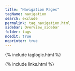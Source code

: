 ```yaml
---
title: "Navigation Pages"
tagName: navigation
search: exclude
permalink: tag_navigation.html
sidebar: Overview_sidebar
folder: tags
noedit: true
noprinter: true
---
```

{% include taglogic.html %}

{% include links.html %}
